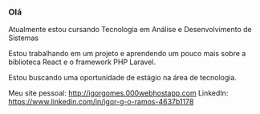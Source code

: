 ### Olá

<!--
**ig-oramos/ig-oramos** is a ✨ _special_ ✨ repository because its `README.md` (this file) appears on your GitHub profile.

Here are some ideas to get you started:

- 🔭 I’m currently working on ...
- 🌱 I’m currently learning ...
- 👯 I’m looking to collaborate on ...
- 🤔 I’m looking for help with ...
- 💬 Ask me about ...
- 📫 How to reach me: ...
- 😄 Pronouns: ...
- ⚡ Fun fact: ...
-->
<p>Atualmente estou cursando Tecnologia em Análise e Desenvolvimento de Sistemas</p>
<p>Estou trabalhando em um projeto e aprendendo um pouco mais sobre a biblioteca React e o framework PHP Laravel.</p>
<p>Estou buscando uma oportunidade de estágio na área de tecnologia.</p>

Meu site pessoal: http://igorgomes.000webhostapp.com
LinkedIn: https://www.linkedin.com/in/igor-g-o-ramos-4637b1178
